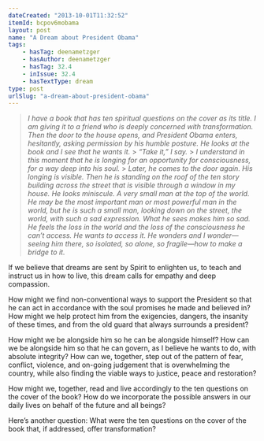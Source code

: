 ```yaml
---
dateCreated: "2013-10-01T11:32:52"
itemId: bcpov6mobama
layout: post
name: "A Dream about President Obama"
tags:
    - hasTag: deenametzger
    - hasAuthor: deenametzger
    - hasTag: 32.4
    - inIssue: 32.4
    - hasTextType: dream
type: post
urlSlug: "a-dream-about-president-obama"
---
```


> _I have a book that has ten spiritual questions on the cover as its title. I am giving it to a friend who is deeply concerned with transformation. Then the door to the house opens, and President Obama enters, hesitantly, asking permission by his humble posture. He looks at the book and I see that he wants it._ > _“Take it,” I say._ > _I understand in this moment that he is longing for an opportunity for consciousness, for a way deep into his soul._ > _Later, he comes to the door again. His longing is visible. Then he is standing on the roof of the ten story building across the street that is visible through a window in my house. He looks miniscule. A very small man at the top of the world. He may be the most important man or most powerful man in the world, but he is such a small man, looking down on the street, the world, with such a sad expression. What he sees makes him so sad. He feels the loss in the world and the loss of the consciousness he can’t access. He wants to access it. He wonders and I wonder—seeing him there, so isolated, so alone, so fragile—how to make a bridge to it._

If we believe that dreams are sent by Spirit to enlighten us, to teach and instruct us in how to live, this dream calls for empathy and deep compassion.

How might we find non-conventional ways to support the President so that he can act in accordance with the soul promises he made and believed in? How might we help protect him from the exigencies, dangers, the insanity of these times, and from the old guard that always surrounds a president?

How might we be alongside him so he can be alongside himself? How can we be alongside him so that he can govern, as I believe he wants to do, with absolute integrity? How can we, together, step out of the pattern of fear, conflict, violence, and on-going judgement that is overwhelming the country, while also finding the viable ways to justice, peace and restoration?

How might we, together, read and live accordingly to the ten questions on the cover of the book? How do we incorporate the possible answers in our daily lives on behalf of the future and all beings?

Here’s another question: What were the ten questions on the cover of the book that, if addressed, offer transformation?
